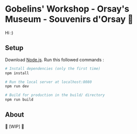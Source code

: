 # Gobelins' Workshop - Orsay's Museum - Souvenirs d'Orsay 🌺

Hi :)

## Setup

Download [Node.js](https://nodejs.org/en/download/).
Run this followed commands :

``` bash
# Install dependencies (only the first time)
npm install

# Run the local server at localhost:8080
npm run dev

# Build for production in the build/ directory
npm run build
```

## About
🚧 [WIP] 🚧
